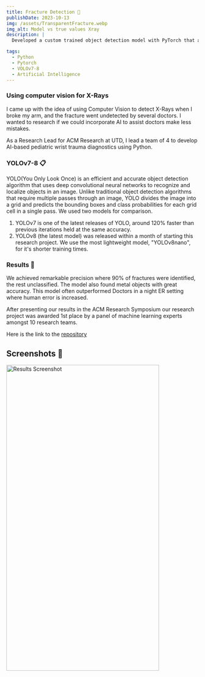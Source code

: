 ```yaml
---
title: Fracture Detection 🦴
publishDate: 2023-10-13
img: /assets/TransparentFracture.webp
img_alt: Model vs true values Xray
description: |
  Developed a custom trained object detection model with PyTorch that analyzed over 20,000 X-Ray images. Awarded 1st place by a panel of machine learning experts amongst 10 research teams.

tags:
  - Python
  - Pytorch
  - VOLOv7-8
  - Artificial Intelligence
---
```

### Using computer vision for X-Rays

I came up with the idea of using Computer Vision to detect X-Rays when I broke my arm, and the fracture went undetected by several doctors. I wanted to research if we could incorporate AI to assist doctors make less mistakes.

As a Research Lead for ACM Research at UTD, I lead a team of 4 to develop AI-based pediatric wrist trauma diagnostics using Python.

### YOLOv7-8 📋

YOLO(You Only Look Once) is an efficient and accurate object detection algorithm that uses deep convolutional neural networks to recognize and localize objects in an image. Unlike traditional object detection algorithms that require multiple passes through an image, YOLO divides the image into a grid and predicts the bounding boxes and class probabilities for each grid cell in a single pass. We used two models for comparison.


1. YOLOv7 is one of the latest releases of YOLO, around 120% faster than previous iterations held at the same accuracy.
2. YOLOv8 (the latest model) was released within a month of starting this research project. We use the most lightweight model, "YOLOv8nano", for it's shorter training times.


### Results 🚀

We achieved remarkable precision where 90% of fractures were identified, the rest unclassified. The model also found metal objects with great accuracy. This model often outperformed Doctors in a night ER setting where human error is increased. 

After presenting our results in the ACM Research Symposium our research project was awarded 1st place by a panel of machine learning experts amongst 10 research teams.

Here is the link to the [repository](https://github.com/CShepppardCodes)

## Screenshots 📸

<img src="https://i.imgur.com/4MkQP7d.png" alt="Results Screenshot" width="400" height="800" />
